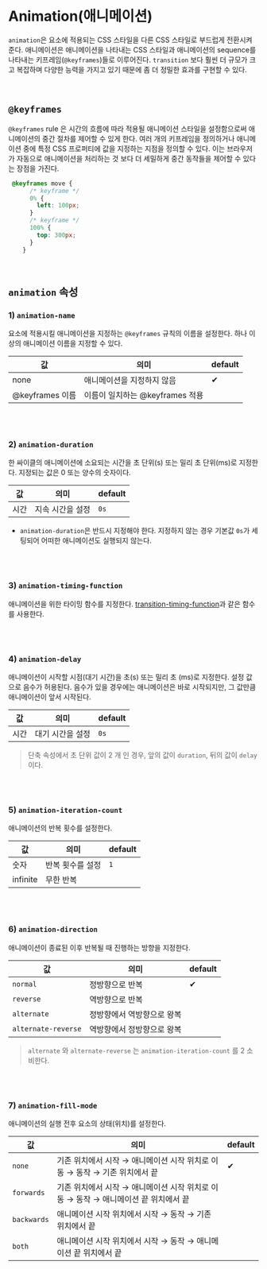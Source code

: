 # Animation(애니메이션)

`animation`은 요소에 적용되는 CSS 스타일을 다른 CSS 스타일로 부드럽게 전환시켜 준다. 애니메이션은 애니메이션을 나타내는 CSS 스타일과 애니메이션의 sequence를 나타내는 키프레임(`@keyframes`)들로 이루어진다. `transition` 보다 훨씬 더 규모가 크고 복잡하며 다양한 능력을 가지고 있기 때문에 좀 더 정밀한 효과를 구현할 수 있다.

<br>

## `@keyframes`

`@keyframes` rule 은 시간의 흐름에 따라 적용될 애니메이션 스타일을 설정함으로써 애니메이션의 중간 절차를 제어할 수 있게 한다. 여러 개의 키프레임을 정의하거나 애니메이션 중에 특정 CSS 프로퍼티에 값을 지정하는 지점을 정의할 수 있다. 이는 브라우저가 자동으로 애니메이션을 처리하는 것 보다 더 세밀하게 중간 동작들을 제어할 수 있다는 장점을 가진다.

```css
 @keyframes move {
      /* keyframe */
      0% {
        left: 100px;
      }
      /* keyframe */
      100% {
        top: 300px;
      }
    }
```

<br>

## `animation` 속성

### 1) `animation-name`

요소에 적용시킬 애니메이션을 지정하는 `@keyframes` 규칙의 이름을 설정한다. 하나 이상의 애니메이션 이름을 지정할 수 있다.

|값|의미|default|
|---|---|---|
|none|애니메이션을 지정하지 않음|✔︎|
|@keyframes 이름|이름이 일치하는 @keyframes 적용|

<br>
<br>

### 2) `animation-duration`

한 싸이클의 애니메이션에 소요되는 시간을 초 단위(s) 또는 밀리 초 단위(ms)로 지정한다. 지정되는 값은 0 또는 양수의 숫자이다.

|값|의미|default|
|---|---|---|
|시간|지속 시간을 설정|`0s`|

- `animation-duration`은 반드시 지정해야 한다. 지정하지 않는 경우 기본값 `0s`가 세팅되어 어떠한 애니메이션도 실행되지 않는다.

<br>
<br>

### 3) `animation-timing-function`

애니메이션을 위한 타이밍 함수를 지정한다. [transition-timing-function](https://github.com/bomniekim/TIL/blob/master/css/transitions.md#3-transition-timing-function)과 같은 함수를 사용한다. 

<br>
<br>

### 4) `animation-delay`

애니메이션이 시작할 시점(대기 시간)을 초(s) 또는 밀리 초 (ms)로 지정한다. 설정 값으로 음수가 허용된다. 음수가 있을 경우에는 애니메이션은 바로 시작되지만, 그 값만큼 애니메이션이 앞서 시작된다. 

|값|의미|default|
|---|---|---|
|시간|대기 시간을 설정|`0s`|

> 단축 속성에서 초 단위 값이 2 개 인 경우, 앞의 값이 `duration`, 뒤의 값이 `delay`이다.

<br>
<br>

### 5) `animation-iteration-count`

애니메이션의 반복 횟수를 설정한다. 

|값|의미|default|
|---|---|---|
|숫자|반복 횟수를 설정|`1`|
|infinite|무한 반복||


<br>
<br>

### 6) `animation-direction`

애니메이션이 종료된 이후 반복될 때 진행하는 방향을 지정한다.

|값|의미|default|
|---|---|---|
|`normal`|정방향으로 반복|✔︎|
|`reverse`|역방향으로 반복||
|`alternate`|정방향에서 역방향으로 왕복||
|`alternate-reverse`|역방향에서 정방향으로 왕복||

> `alternate` 와 `alternate-reverse` 는 `animation-iteration-count` 를 2 소비한다.

<br>
<br>

### 7) `animation-fill-mode`

애니메이션의 실행 전후 요소의 상태(위치)를 설정한다.

|값|의미|default|
|---|---|---|
|`none`|기존 위치에서 시작 → 애니메이션 시작 위치로 이동 → 동작 → 기존 위치에서 끝|✔︎|
|`forwards`|기존 위치에서 시작 → 애니메이션 시작 위치로 이동 → 동작 → 애니메이션 끝 위치에서 끝|
|`backwards`|애니메이션 시작 위치에서 시작 → 동작 → 기존 위치에서 끝|
|`both`|애니메이션 시작 위치에서 시작 → 동작 → 애니메이션 끝 위치에서 끝|









